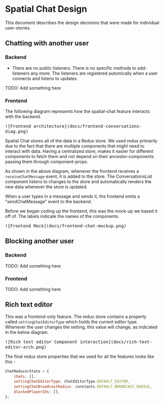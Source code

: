 # Spatial Chat Design

This document describes the design decisions that were made for individual user-stories.


## Chatting with another user

### Backend
- There are no public listeners. There is no specific methods to add-listeners any more. The listeners are registered automically when a user connects and listens to updates.

TODO: Add something here


### Frontend

The following diagram represents how the spatial-chat feature interacts with the backend.

<kbd>
![Frontend architecture](docs/frontend-conversations-diag.png)
</kbd>

Spatial Chat stores all of the data in a Redux store. We used redux primarily due to the fact that there are multiple components that might need to interact with data. Having a centralized store, makes it easier for different components to fetch them and not depend on their ancestor-components passing them through component-props.

As shown in the above diagram, whenever the frontend receives a `receiveChatMessage` event, it is added to the store. The ConversationsList component listens to changes to the store and automatically renders the new data whenever the store is updated.

When a user types in a message and sends it, the frontend emits a "sendChatMessage" event to the backend.

Before we began coding up the frontend, this was the mock-up we based it off of. The labels indicate the names of the components. 

<kbd>
![Frontend Mock](docs/frontend-chat-mockup.png)	
</kbd>


## Blocking another user

### Backend

TODO: Add something here

### Frontend

TODO: Add something here


## Rich text editor

This was a frontend-only feature. The redux store contains a property called     `settingChatEditorType` which holds the current editor type. Whenever the user changes the setting, this value will change, as indicated in the below diagram. 

<kbd>
![Rich text editor Component interaction](docs/rich-text-editor-arch.png)
</kbd>

The final redux store properties that we used for all the features looks like this - 

```js
ChatReducerState = {
    chats: [],
    settingChatEditorType: ChatEditorType.DEFAULT_EDITOR,
    settingChatBroadcastRadius: constants.DEFAULT_BROADCAST_RADIUS,
    blockedPlayerIds: [],
};
```